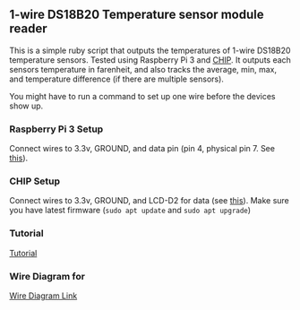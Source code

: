 ## 1-wire DS18B20 Temperature sensor module reader
This is a simple ruby script that outputs the temperatures of 1-wire DS18B20 temperature sensors. Tested using Raspberry Pi 3 and [CHIP](http://www.getchip.com). It outputs each sensors temperature in farenheit, and also tracks the average, min, max, and temperature difference (if there are multiple sensors).

You might have to run a command to set up one wire before the devices show up.

### Raspberry Pi 3 Setup
Connect wires to 3.3v, GROUND, and data pin (pin 4, physical pin 7. See [this](http://pinout.xyz/pinout/pin7_gpio4)).

### CHIP Setup
Connect wires to 3.3v, GROUND, and LCD-D2 for data (see [this](https://docs.getchip.com/chip.html#gpio)). Make sure you have latest firmware (`sudo apt update` and `sudo apt upgrade`)

### Tutorial
[Tutorial](https://learn.adafruit.com/adafruits-raspberry-pi-lesson-11-ds18b20-temperature-sensing/hardware)

### Wire Diagram for 
[Wire Diagram Link](https://learn.adafruit.com/assets/3782)
